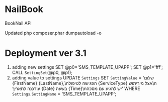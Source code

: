 # NailBook
BookNail API

Updated 
php composer.phar dumpautoload -o

# Deployment ver 3.1
1. adding new settings SET @p0='SMS_TEMPLATE_UPAPP'; SET @p1='fff'; CALL `SettingSet`(@p0, @p1); 
2. adding value to settings
UPDATE `Settings` SET `SettingValue` = 'שלום {FirstName} {LastName},\\nהפגישה לטיפול {ServiceType} אצל מיריתוש\\n עודכנה לתאריך {Date} בשעה {Time}\\nיש להגיע עם מסכה' WHERE `Settings`.`SettingName` = 'SMS_TEMPLATE_UPAPP'; 